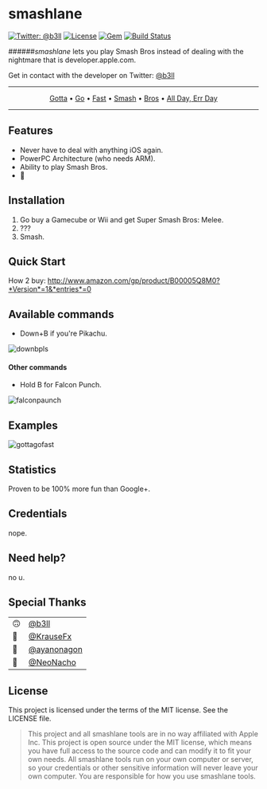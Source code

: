 smashlane
============

[![Twitter: @b3ll](https://img.shields.io/badge/contact-@b3ll-blue.svg?style=flat)](https://twitter.com/b3ll)
[![License](https://img.shields.io/badge/license-MIT-green.svg?style=flat)](https://github.com/fastlane/fastlane/blob/master/LICENSE)
[![Gem](https://img.shields.io/gem/v/fastlane.svg?style=flat)](http://rubygems.org/gems/fastlane)
[![Build Status](https://img.shields.io/travis/fastlane/fastlane/master.svg?style=flat)](https://travis-ci.org/fastlane/fastlane)

######*smashlane* lets you play Smash Bros instead of dealing with the nightmare that is developer.apple.com.

Get in contact with the developer on Twitter: [@b3ll](https://twitter.com/b3ll)

-------
<p align="center">
    <a href="#features">Gotta</a> &bull;
    <a href="#installation">Go</a> &bull;
    <a href="#quick-start">Fast</a> &bull;
    <a href="#examples">Smash</a> &bull;
    <a href="https://github.com/fastlane/fastlane/tree/master/docs">Bros</a> &bull;
    <a href="#need-help">All Day, Err Day</a>
</p>

-------

## Features

- Never have to deal with anything iOS again.
- PowerPC Architecture (who needs ARM).
- Ability to play Smash Bros.
- 🎉

## Installation

1. Go buy a Gamecube or Wii and get Super Smash Bros: Melee.
2. ???
3. Smash.

## Quick Start

How 2 buy: http://www.amazon.com/gp/product/B00005Q8M0?*Version*=1&*entries*=0

## Available commands

- Down+B if you're Pikachu.

![downbpls](https://media.giphy.com/media/xE25s8An2KeRy/giphy.gif)

#### Other commands

- Hold B for Falcon Punch.

![falconpaunch](https://media1.giphy.com/media/7Dz198CaJE78A/giphy.gif)

## Examples

![gottagofast](https://media.giphy.com/media/11ZRvTIyC8cCas/giphy.gif)

## Statistics

Proven to be 100% more fun than Google+.

## Credentials

nope.

## Need help?

no u.

## Special Thanks

|   |                                          |
|---|------------------------------------------|
|🙃|[@b3ll](https://www.twitter.com/b3ll)      |
|🎉|[@KrauseFx](https://www.twitter.com/b3ll)  |
|💮|[@ayanonagon](https://www.twitter.com/b3ll)|
|🌮|[@NeoNacho](https://www.twitter.com/b3ll)  |

## License
This project is licensed under the terms of the MIT license. See the LICENSE file.

> This project and all smashlane tools are in no way affiliated with Apple Inc. This project is open source under the MIT license, which means you have full access to the source code and can modify it to fit your own needs. All smashlane tools run on your own computer or server, so your credentials or other sensitive information will never leave your own computer. You are responsible for how you use smashlane tools.
